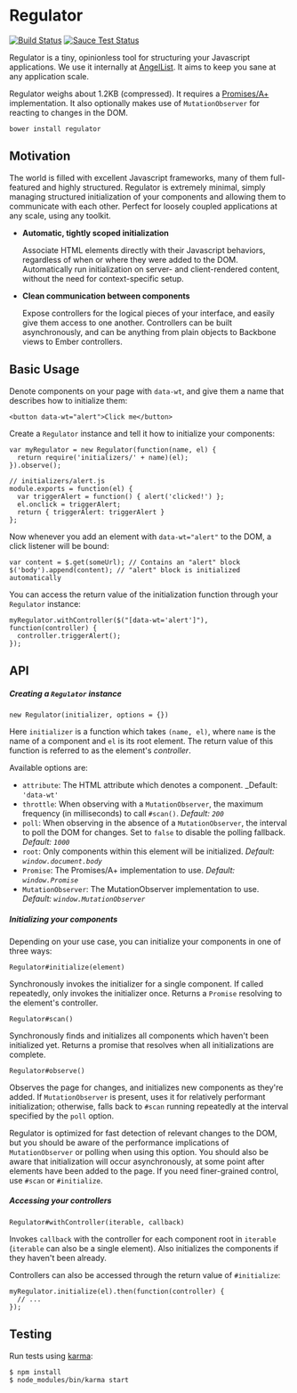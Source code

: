 Regulator
=========
[![Build Status](https://travis-ci.org/AngelList/regulator.svg)](https://travis-ci.org/AngelList/regulator)
[![Sauce Test Status](https://saucelabs.com/browser-matrix/angellist-oss.svg)](https://saucelabs.com/u/angellist-oss)

Regulator is a tiny, opinionless tool for structuring your Javascript applications. We use it internally at
[AngelList](https://angel.co). It aims to keep you sane at any application scale.

Regulator weighs about 1.2KB (compressed). It requires a [Promises/A+](https://promisesaplus.com/) implementation.
It also optionally makes use of `MutationObserver` for reacting to changes in the DOM.

```
bower install regulator
```

Motivation
----------

The world is filled with excellent Javascript frameworks, many of them full-featured and highly structured. Regulator is
extremely minimal, simply managing structured initialization of your components and allowing them to communicate with
each other. Perfect for loosely coupled applications at any scale, using any toolkit.

- **Automatic, tightly scoped initialization**

  Associate HTML elements directly with their Javascript behaviors, regardless of when or where they were added to the
  DOM. Automatically run initialization on server- and client-rendered content, without the need for context-specific
  setup.

- **Clean communication between components**

  Expose controllers for the logical pieces of your interface, and easily give them access to one another. Controllers
  can be built asynchronously, and can be anything from plain objects to Backbone views to Ember controllers.

Basic Usage
-----------

Denote components on your page with `data-wt`, and give them a name that describes how to initialize them:

```
<button data-wt="alert">Click me</button>
```

Create a `Regulator` instance and tell it how to initialize your components:

```
var myRegulator = new Regulator(function(name, el) {
  return require('initializers/' + name)(el);
}).observe();
```

```
// initializers/alert.js
module.exports = function(el) {
  var triggerAlert = function() { alert('clicked!') };
  el.onclick = triggerAlert;
  return { triggerAlert: triggerAlert }
};
```

Now whenever you add an element with `data-wt="alert"` to the DOM, a click listener will be bound:

```
var content = $.get(someUrl); // Contains an "alert" block
$('body').append(content); // "alert" block is initialized automatically
```

You can access the return value of the initialization function through your `Regulator` instance:

```
myRegulator.withController($("[data-wt='alert']"), function(controller) {
  controller.triggerAlert();
});
```

API
---

##### Creating a `Regulator` instance

`new Regulator(initializer, options = {})`

Here `initializer` is a function which takes `(name, el)`, where `name` is the name of a component
and `el` is its root element. The return value of this function is referred to as the element's _controller_.

Available options are:

- `attribute`: The HTML attribute which denotes a component. _Default: `'data-wt'`
- `throttle`: When observing with a `MutationObserver`, the maximum frequency (in milliseconds) to call
  `#scan()`. _Default: `200`_
- `poll`: When observing in the absence of a `MutationObserver`, the interval to poll the DOM for changes.
  Set to `false` to disable the polling fallback. _Default: `1000`_
- `root`: Only components within this element will be initialized. _Default: `window.document.body`_
- `Promise`: The Promises/A+ implementation to use. _Default: `window.Promise`_
- `MutationObserver`: The MutationObserver implementation to use. _Default: `window.MutationObserver`_

##### Initializing your components

Depending on your use case, you can initialize your components in one of three ways:

`Regulator#initialize(element)`

Synchronously invokes the initializer for a single component. If called repeatedly, only invokes the initializer once.
Returns a `Promise` resolving to the element's controller.

`Regulator#scan()`

Synchronously finds and initializes all components which haven't been initialized yet. Returns a promise that resolves
when all initializations are complete.

`Regulator#observe()`

Observes the page for changes, and initializes new components as they're added. If `MutationObserver` is present,
uses it for relatively performant initialization; otherwise, falls back to `#scan` running repeatedly at the interval
specified by the `poll` option.

Regulator is optimized for fast detection of relevant changes to the DOM, but you should be aware of the performance
implications of `MutationObserver` or polling when using this option. You should also be aware that initialization
will occur asynchronously, at some point after elements have been added to the page. If you need finer-grained
control, use `#scan` or `#initialize`.

##### Accessing your controllers

`Regulator#withController(iterable, callback)`

Invokes `callback` with the controller for each component root in `iterable` (`iterable` can also be a single element).
Also initializes the components if they haven't been already.

Controllers can also be accessed through the return value of `#initialize`:
 
```
myRegulator.initialize(el).then(function(controller) {
  // ...
});
```

Testing
-------

Run tests using [karma](https://karma-runner.github.io):


```
$ npm install
$ node_modules/bin/karma start
```
